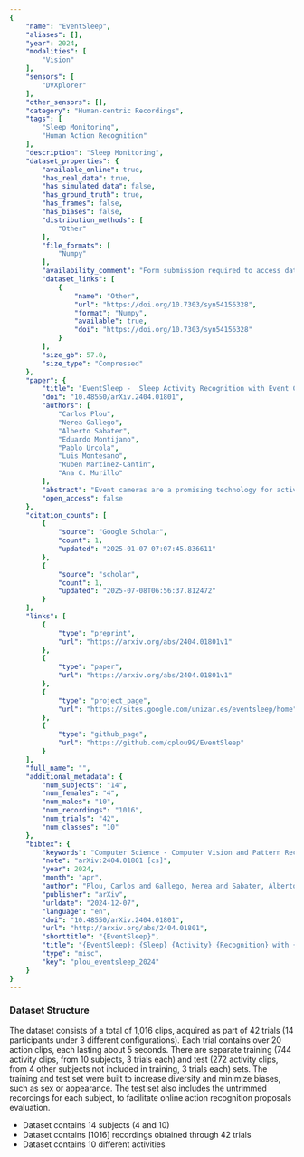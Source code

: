 ```yaml
---
{
    "name": "EventSleep",
    "aliases": [],
    "year": 2024,
    "modalities": [
        "Vision"
    ],
    "sensors": [
        "DVXplorer"
    ],
    "other_sensors": [],
    "category": "Human-centric Recordings",
    "tags": [
        "Sleep Monitoring",
        "Human Action Recognition"
    ],
    "description": "Sleep Monitoring",
    "dataset_properties": {
        "available_online": true,
        "has_real_data": true,
        "has_simulated_data": false,
        "has_ground_truth": true,
        "has_frames": false,
        "has_biases": false,
        "distribution_methods": [
            "Other"
        ],
        "file_formats": [
            "Numpy"
        ],
        "availability_comment": "Form submission required to access dataset",
        "dataset_links": [
            {
                "name": "Other",
                "url": "https://doi.org/10.7303/syn54156328",
                "format": "Numpy",
                "available": true,
                "doi": "https://doi.org/10.7303/syn54156328"
            }
        ],
        "size_gb": 57.0,
        "size_type": "Compressed"
    },
    "paper": {
        "title": "EventSleep -  Sleep Activity Recognition with Event Cameras",
        "doi": "10.48550/arXiv.2404.01801",
        "authors": [
            "Carlos Plou",
            "Nerea Gallego",
            "Alberto Sabater",
            "Eduardo Montijano",
            "Pablo Urcola",
            "Luis Montesano",
            "Ruben Martinez-Cantin",
            "Ana C. Murillo"
        ],
        "abstract": "Event cameras are a promising technology for activity recognition in dark environments due to their unique properties. However, real event camera datasets under low-lighting conditions are still scarce, which also limits the number of approaches to solve these kind of problems, hindering the potential of this technology in many applications. We present EventSleep, a new dataset and methodology to address this gap and study the suitability of event cameras for a very relevant medical application: sleep monitoring for sleep disorders analysis. The dataset contains synchronized event and infrared recordings emulating common movements that happen during the sleep, resulting in a new challenging and unique dataset for activity recognition in dark environments. Our novel pipeline is able to achieve high accuracy under these challenging conditions and incorporates a Bayesian approach (Laplace ensembles) to increase the robustness in the predictions, which is fundamental for medical applications. Our work is the first application of Bayesian neural networks for event cameras, the first use of Laplace ensembles in a realistic problem, and also demonstrates for the first time the potential of event cameras in a new application domain: to enhance current sleep evaluation procedures. Our activity recognition results highlight the potential of event cameras under dark conditions, and its capacity and robustness for sleep activity recognition, and open problems as the adaptation of event data pre-processing techniques to dark environments.",
        "open_access": false
    },
    "citation_counts": [
        {
            "source": "Google Scholar",
            "count": 1,
            "updated": "2025-01-07 07:07:45.836611"
        },
        {
            "source": "scholar",
            "count": 1,
            "updated": "2025-07-08T06:56:37.812472"
        }
    ],
    "links": [
        {
            "type": "preprint",
            "url": "https://arxiv.org/abs/2404.01801v1"
        },
        {
            "type": "paper",
            "url": "https://arxiv.org/abs/2404.01801v1"
        },
        {
            "type": "project_page",
            "url": "https://sites.google.com/unizar.es/eventsleep/home"
        },
        {
            "type": "github_page",
            "url": "https://github.com/cplou99/EventSleep"
        }
    ],
    "full_name": "",
    "additional_metadata": {
        "num_subjects": "14",
        "num_females": "4",
        "num_males": "10",
        "num_recordings": "1016",
        "num_trials": "42",
        "num_classes": "10"
    },
    "bibtex": {
        "keywords": "Computer Science - Computer Vision and Pattern Recognition",
        "note": "arXiv:2404.01801 [cs]",
        "year": 2024,
        "month": "apr",
        "author": "Plou, Carlos and Gallego, Nerea and Sabater, Alberto and Montijano, Eduardo and Urcola, Pablo and Montesano, Luis and Martinez-Cantin, Ruben and Murillo, Ana C.",
        "publisher": "arXiv",
        "urldate": "2024-12-07",
        "language": "en",
        "doi": "10.48550/arXiv.2404.01801",
        "url": "http://arxiv.org/abs/2404.01801",
        "shorttitle": "{EventSleep}",
        "title": "{EventSleep}: {Sleep} {Activity} {Recognition} with {Event} {Cameras}",
        "type": "misc",
        "key": "plou_eventsleep_2024"
    }
}
---
```


### Dataset Structure

The dataset consists of a total of 1,016 clips, acquired as part of 42 trials (14 participants under 3 different configurations). Each trial contains over 20 action clips, each lasting about 5 seconds. There are separate training (744 activity clips, from 10 subjects, 3 trials each) and test (272 activity clips, from 4 other subjects not included in training, 3 trials each) sets. The training and test set were built to increase diversity and minimize biases, such as sex or appearance. The test set also includes the untrimmed recordings for each subject, to facilitate online action recognition proposals evaluation.

- Dataset contains 14 subjects (4 and 10)
- Dataset contains [1016] recordings obtained through 42 trials
- Dataset contains 10 different activities
